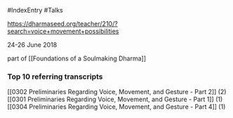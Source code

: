 #IndexEntry #Talks

https://dharmaseed.org/teacher/210/?search=voice+movement+possibilities

24-26 June 2018

part of [[Foundations of a Soulmaking Dharma]]

### Top 10 referring transcripts
[[0302 Preliminaries Regarding Voice, Movement, and Gesture - Part 2]] (2)
[[0301 Preliminaries Regarding Voice, Movement, and Gesture - Part 1]] (1)
[[0304 Preliminaries Regarding Voice, Movement, and Gesture - Part 4]] (1)

